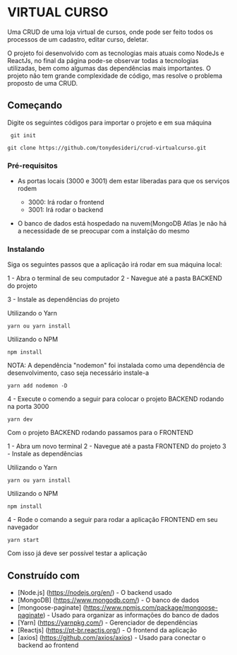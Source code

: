 # VIRTUAL CURSO

Uma CRUD de uma loja virtual de cursos, onde pode ser feito todos os processos de um cadastro, editar curso, deletar.

O projeto foi desenvolvido com as tecnologias mais atuais como NodeJs e ReactJs, no final da página pode-se observar todas a tecnologias
utilizadas, bem como algumas das dependências mais importantes. O projeto não tem grande complexidade de código, mas resolve o problema
proposto de uma CRUD.

## Começando

Digite os seguintes códigos para importar o projeto e em sua máquina

`` git init``

``git clone https://github.com/tonydesideri/crud-virtualcurso.git ``


### Pré-requisitos

- As portas locais (3000 e 3001) dem estar liberadas para que os serviços rodem
  - 3000: Irá rodar o frontend
  - 3001: Irá rodar o backend

- O banco de dados está hospedado na nuvem(MongoDB Atlas )e não há a necessidade de se preocupar com a instalção do mesmo

### Instalando

Siga os seguintes passos que a aplicação irá rodar em sua máquina local:

1 - Abra o terminal de seu computador
2 - Navegue até a pasta BACKEND do projeto

3 - Instale as dependências do projeto

Utilizando o Yarn

``yarn ou yarn install``

Utilizando o NPM

``npm install``

NOTA: A dependência "nodemon" foi instalada como uma dependência de desenvolvimento, caso seja necessário instale-a

``yarn add nodemon -D ``

4 - Execute o comendo a seguir para colocar o projeto BACKEND rodando na porta 3000

``yarn dev``

Com o projeto BACKEND rodando passamos para o FRONTEND

1 - Abra um novo terminal
2 - Navegue até a pasta FRONTEND do projeto
3 - Instale as dependências

Utilizando o Yarn

``yarn ou yarn install``

Utilizando o NPM

``npm install ``

4 - Rode o comando a seguir para rodar a aplicação FRONTEND em seu navegador

``yarn start ``

Com isso já deve ser possível testar a aplicação

## Construído com

* [Node.js] (https://nodejs.org/en/) - O backend usado
* [MongoDB] (https://www.mongodb.com/) - O banco de dados
* [mongoose-paginate] (https://www.npmjs.com/package/mongoose-paginate) - Usado para organizar as informações do banco de dados
* [Yarn] (https://yarnpkg.com/) - Gerenciador de dependências 
* [Reactjs] (https://pt-br.reactjs.org/) - O frontend da aplicação
* [axios] (https://github.com/axios/axios) - Usado para conectar o backend ao frontend


